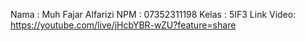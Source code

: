 Nama : Muh Fajar Alfarizi
NPM : 07352311198
Kelas : 5IF3
Link Video:
https://youtube.com/live/jHcbYBR-wZU?feature=share

